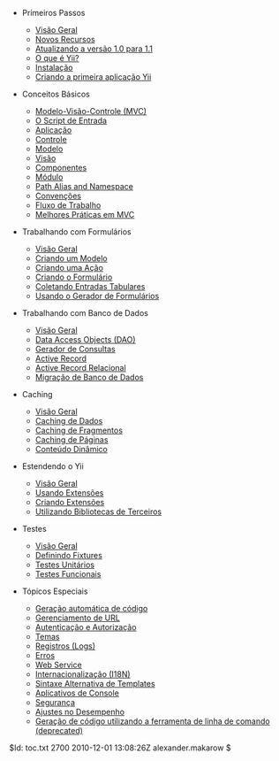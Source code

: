 * Primeiros Passos
	- [Visão Geral](index)
	- [Novos Recursos](changes)
	- [Atualizando a versão 1.0 para 1.1](upgrade)
    - [O que é Yii?](quickstart.what-is-yii)
    - [Instalação](quickstart.installation)
    - [Criando a primeira aplicação Yii](quickstart.first-app)

* Conceitos Básicos
    - [Modelo-Visão-Controle (MVC)](basics.mvc)
    - [O Script de Entrada](basics.entry)
    - [Aplicação](basics.application)
    - [Controle](basics.controller)
    - [Modelo](basics.model)
    - [Visão](basics.view)
    - [Componentes](basics.component)
    - [Módulo](basics.module)
    - [Path Alias and Namespace](basics.namespace)
    - [Convenções](basics.convention)
    - [Fluxo de Trabalho](basics.workflow)
    - [Melhores Práticas em MVC](basics.best-practices)

* Trabalhando com Formulários
    - [Visão Geral](form.overview)
    - [Criando um Modelo](form.model)
    - [Criando uma Ação](form.action)
    - [Criando o Formulário](form.view)
    - [Coletando Entradas Tabulares](form.table)
    - [Usando o Gerador de Formulários](form.builder)

* Trabalhando com Banco de Dados
    - [Visão Geral](database.overview)
    - [Data Access Objects (DAO)](database.dao)
    - [Gerador de Consultas](database.query-builder)
    - [Active Record](database.ar)
    - [Active Record Relacional](database.arr)
    - [Migração de Banco de Dados](database.migration)

* Caching
    - [Visão Geral](caching.overview)
    - [Caching de Dados](caching.data)
    - [Caching de Fragmentos](caching.fragment)
    - [Caching de Páginas](caching.page)
    - [Conteúdo Dinâmico](caching.dynamic)

* Estendendo o Yii
    - [Visão Geral](extension.overview)
    - [Usando Extensões](extension.use)
    - [Criando Extensões](extension.create)
    - [Utilizando Bibliotecas de Terceiros](extension.integration)

* Testes
	- [Visão Geral](test.overview)
	- [Definindo Fixtures](test.fixture)
	- [Testes Unitários](test.unit)
	- [Testes Funcionais](test.functional)

* Tópicos Especiais
    - [Geração automática de código](topics.gii)
    - [Gerenciamento de URL](topics.url)
    - [Autenticação e Autorização](topics.auth)
    - [Temas](topics.theming)
    - [Registros (Logs)](topics.logging)
    - [Erros](topics.error)
    - [Web Service](topics.webservice)
    - [Internacionalização (I18N)](topics.i18n)
    - [Sintaxe Alternativa de Templates](topics.prado)
    - [Aplicativos de Console](topics.console)
    - [Segurança](topics.security)
    - [Ajustes no Desempenho](topics.performance)
    - [Geração de código utilizando a ferramenta de linha de comando (deprecated)](quickstart.first-app-yiic)

<div class="revision">$Id: toc.txt 2700 2010-12-01 13:08:26Z alexander.makarow $</div>
